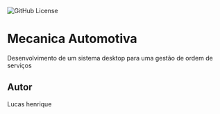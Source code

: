 ![GitHub License](https://img.shields.io/github/license/lucashenriquepereirasilva/Mecanica-automotiva)


# Mecanica Automotiva
Desenvolvimento de um sistema desktop para uma gestão de ordem de serviços

## Autor
Lucas henrique
